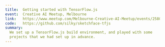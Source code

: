 ```yaml
---
title:  Getting started with TensorFlow.js
event:  Creative AI Meetup, Melbourne
link:   https://www.meetup.com/Melbourne-Creative-AI-Meetup/events/258082991/
code:   https://github.com/silky/sketchface-tfjs
summary:
  We set up a TensorFlow.js build environment, and played with some
  projects that we had set up in advance.
---
```


